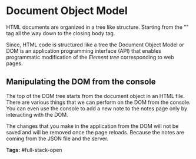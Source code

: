 # Document Object Model
HTML documents are organized in a tree like structure. Starting from the "<!doctype html/>" tag all the way down to the closing body tag.

Since, HTML code is structured like a tree the Document Object Model or DOM is an application programming interface (API) that enables programmatic modification of the *Element tree* corresponding to web pages.

## Manipulating the DOM from the console
The top of the DOM tree starts from the document object in an HTML file. There are various things that we can perform on the DOM from the console. You can even use the console to add a new note to the notes page only by interacting with the DOM. 

The changes that you make in the application from the DOM will not be saved and will be removed once the page reloads. Because the notes are coming from the JSON file and the server.

**Tags:** #full-stack-open